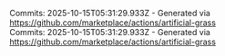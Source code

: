 Commits: 2025-10-15T05:31:29.933Z - Generated via https://github.com/marketplace/actions/artificial-grass
<br>
Commits: 2025-10-15T05:31:29.933Z - Generated via https://github.com/marketplace/actions/artificial-grass
<br>
